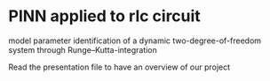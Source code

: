 # PINN applied to rlc circuit
 model parameter identification of a dynamic two-degree-of-freedom system through Runge–Kutta-integration
 
 Read the presentation file to have an overview of our project
